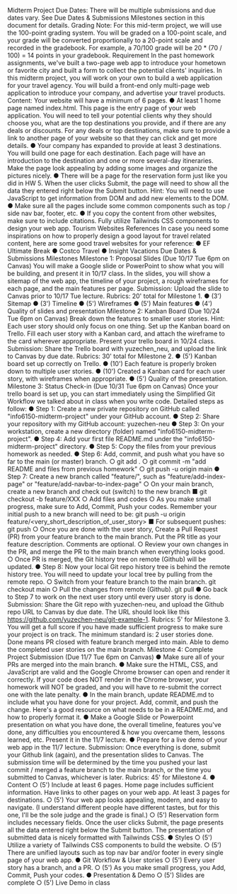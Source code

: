 Midterm Project
Due Dates: There will be multiple submissions and due dates vary. See Due Dates &
Submissions Milestones section in this document for details.
Grading Note: For this mid-term project, we will use the 100-point grading system. You will be
graded on a 100-point scale, and your grade will be converted proportionally to a 20-point
scale and recorded in the gradebook. For example, a 70/100 grade will be 20 * (70 / 100) = 14
points in your gradebook.
Requirement
In the past homework assignments, we've built a two-page web app to introduce your hometown
or favorite city and built a form to collect the potential clients' inquiries.
In this midterm project, you will work on your own to build a web application for your travel
agency. You will build a front-end only multi-page web application to introduce your company,
and advertise your travel products.
Content: Your website will have a minimum of 6 pages.
● At least 1 home page named index.html. This page is the entry page of your web
application. You will need to tell your potential clients why they should choose you, what
are the top destinations you provide, and if there are any deals or discounts. For any
deals or top destinations, make sure to provide a link to another page of your website so
that they can click and get more details.
● Your company has expanded to provide at least 3 destinations. You will build one page
for each destination. Each page will have an introduction to the destination and one or
more several-day itineraries. Make the page look appealing by adding some images and
organize the pictures nicely.
● There will be a page for the reservation form just like you did in HW 5. When the user
clicks Submit, the page will need to show all the data they entered right below the
Submit button. Hint: You will need to use JavaScript to get information from DOM and
add new elements to the DOM.
● Make sure all the pages include some common components such as top / side nav bar,
footer, etc.
● If you copy the content from other websites, make sure to include citations.
Fully utilize Tailwinds CSS components to design your web app.
Tourism Websites References
In case you need some inspirations on how to properly design a good layout for travel related
content, here are some good travel websites for your reference:
● EF Ultimate Break
● Costco Travel
● Insight Vacations
Due Dates & Submissions Milestones
Milestone 1: Proposal Slides (Due 10/17 Tue 6pm on Canvas)
You will make a Google slide or PowerPoint to show what you will be building, and present it in
10/17 class. In the slides, you will show a sitemap of the web app, the timeline of your project, a
rough wireframes for each page, and the main features per page.
Submission: Upload the slide to Canvas prior to 10/17 Tue lecture.
Rubrics: 20' total for Milestone 1.
● (3') Sitemap
● (3') Timeline
● (5') Wireframes
● (5') Main features
● (4') Quality of slides and presentation
Milestone 2: Kanban Board (Due 10/24 Tue 6pm on Canvas)
Break down the features to smaller user stories. Hint: Each user story should only focus on one
thing. Set up the Kanban board on Trello. Fill each user story with a Kanban card, and attach
the wireframe to the card wherever appropriate. Present your trello board in 10/24 class.
Submission: Share the Trello board with yuzechen_neu, and upload the link to Canvas
by due date.
Rubrics: 30' total for Milestone 2.
● (5') Kanban board set up correctly on Trello.
● (10') Each feature is properly broken down to multiple user stories.
● (10') Created a Kanban card for each user story, with wireframes when appropriate.
● (5') Quality of the presentation.
Milestone 3: Status Check-in (Due 10/31 Tue 6pm on Canvas)
Once your trello board is set up, you can start immediately using the Simplified Git Workflow we
talked about in class when you write code. Detailed steps as follow:
● Step 1: Create a new private repository on GitHub called "info6150-midterm-project"
under your GitHub account.
● Step 2: Share your repository with my GitHub account: yuzechen-neu
● Step 3: On your workstation, create a new directory (folder) named
"info6150-midterm-project".
● Step 4: Add your first file README.md under the "info6150-midterm-project" directory.
● Step 5: Copy the files from your previous homework as needed.
● Step 6: Add, commit, and push what you have so far to the main (or master) branch.
○ git add .
○ git commit -m "add README and files from previous
homework"
○ git push -u origin main
● Step 7: Create a new branch called "feature/<very-short-description-of-user-story>",
such as "feature/add-index-page" or "feature/add-navbar-to-index-page"
○ On your main branch, create a new branch and check out (switch) to the new
branch
■ git checkout -b feature/XXX
○ Add files and codes
○ As you make small progress, make sure to Add, Commit, Push your codes.
Remember your initial push to a new branch will need to be: git push -u
origin feature/<very_short_description_of_user_story>
■ For subsequent pushes: git push
○ Once you are done with the user story, Create a Pull Request (PR) from your
feature branch to the main branch. Put the PR title as your feature description.
Comments are optional.
○ Review your own changes in the PR, and merge the PR to the main branch
when everything looks good.
○ Once PR is merged, the Git history tree on remote (Github) will be updated.
● Step 8: Now your local Git repo history tree is behind the remote history tree. You will
need to update your local tree by pulling from the remote repo.
○ Switch from your feature branch to the main branch. git checkout main
○ Pull the changes from remote (Github). git pull
● Go back to Step 7 to work on the next user story until every user story is done.
Submission: Share the Git repo with yuzechen-neu, and upload the Github repo URL to
Canvas by due date. The URL should look like this
https://github.com/yuzechen-neu/git-example-1.
Rubrics: 5' for Milestone 3. You will get a full score if you have made sufficient progress to make
sure your project is on track. The minimum standard is: 2 user stories done. Done means PR
closed with feature branch merged into main. Able to demo the completed user stories on the
main branch.
Milestone 4: Complete Project Submission (Due 11/7 Tue 6pm on Canvas)
● Make sure all of your PRs are merged into the main branch.
● Make sure the HTML, CSS, and JavaScript are valid and the Google Chrome browser
can open and render it correctly. If your code does NOT render in the Chrome
browser, your homework will NOT be graded, and you will have to re-submit the
correct one with the late penalty.
● In the main branch, update README.md to include what you have done for your project.
Add, commit, and push the change. Here's a good resource on what needs to be in a
README.md, and how to properly format it.
● Make a Google Slide or Powerpoint presentation on what you have done, the
overall timeline, features you've done, any difficulties you encountered & how you
overcame them, lessons learned, etc. Present it in the 11/7 lecture.
● Prepare for a live demo of your web app in the 11/7 lecture.
Submission: Once everything is done, submit your Github link (again), and the
presentation slides to Canvas. The submission time will be determined by the time you
pushed your last commit / merged a feature branch to the main branch, or the time you
submitted to Canvas, whichever is later.
Rubrics: 45' for Milestone 4.
● Content
○ (5') Include at least 6 pages. Home page includes sufficient information. Have
links to other pages on your web app. At least 3 pages for destinations.
○ (5') Your web app looks appealing, modern, and easy to navigate. (I understand
different people have different tastes, but for this one, I'll be the sole judge and
the grade is final.)
○ (5') Reservation form includes necessary fields. Once the user clicks Submit, the
page presents all the data entered right below the Submit button. The
presentation of submitted data is nicely formatted with Tailwinds CSS.
● Styles
○ (5') Utilize a variety of Tailwinds CSS components to build the website.
○ (5') There are unified layouts such as top nav bar and/or footer in every single
page of your web app.
● Git Workflow & User stories
○ (5') Every user story has a branch, and a PR.
○ (5') As you make small progress, you Add, Commit, Push your codes.
● Presentation & Demo
○ (5') Slides are complete
○ (5') Live Demo in class